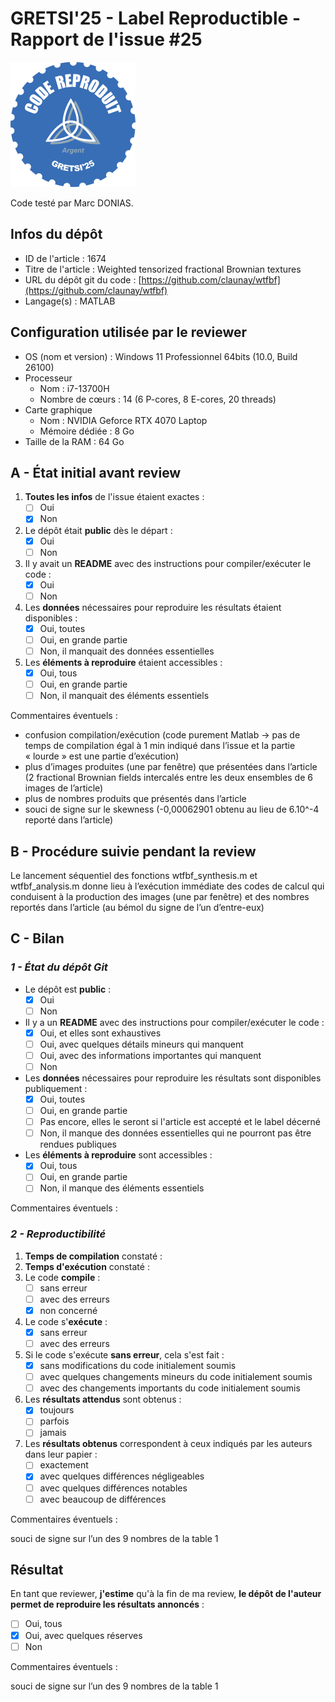 # GRETSI'25 - Label Reproductible - Rapport de l'issue #25

![](../../img/label_argent.png)

Code testé par Marc DONIAS.

## Infos du dépôt

* ID de l'article : 1674
* Titre de l'article : Weighted tensorized fractional Brownian textures
* URL du dépôt git du code : [https://github.com/claunay/wtfbf](https://github.com/claunay/wtfbf)
* Langage(s) : MATLAB

## Configuration utilisée par le reviewer

* OS (nom et version) : Windows 11 Professionnel 64bits (10.0, Build 26100)
* Processeur
  * Nom : i7-13700H
  * Nombre de cœurs : 14 (6 P-cores, 8 E-cores, 20 threads)
* Carte graphique
  * Nom : NVIDIA Geforce RTX 4070 Laptop
  * Mémoire dédiée : 8 Go
* Taille de la RAM : 64 Go

## A - État initial avant review

1. **Toutes les infos** de l'issue étaient exactes :
   * [ ] Oui
   * [x] Non
2. Le dépôt était **public** dès le départ :
   * [x] Oui
   * [ ] Non
3. Il y avait un **README** avec des instructions pour compiler/exécuter le code :
   * [x] Oui
   * [ ] Non
4. Les **données** nécessaires pour reproduire les résultats étaient disponibles :
   * [x] Oui, toutes
   * [ ] Oui, en grande partie
   * [ ] Non, il manquait des données essentielles
5. Les **éléments à reproduire** étaient accessibles :
   * [x] Oui, tous
   * [ ] Oui, en grande partie
   * [ ] Non, il manquait des éléments essentiels

Commentaires éventuels :

* confusion compilation/exécution (code purement Matlab -> pas de temps de compilation égal à 1 min indiqué dans l’issue et la partie « lourde » est une partie d’exécution) 
* plus d’images produites (une par fenêtre) que présentées dans l’article (2 fractional Brownian fields intercalés entre les deux ensembles de 6 images de l’article)
* plus de nombres produits que présentés dans l’article 
* souci de signe sur le skewness (-0,00062901 obtenu au lieu de 6.10^-4 reporté dans l’article)

## B - Procédure suivie pendant la review

Le lancement séquentiel des fonctions wtfbf_synthesis.m et wtfbf_analysis.m donne lieu à l’exécution immédiate des codes de calcul qui conduisent à la production des images (une par fenêtre) et des nombres reportés dans l’article (au bémol du signe de l’un d’entre-eux)

## C - Bilan

### _1 - État du dépôt Git_

* Le dépôt est **public** :
  * [x] Oui
  * [ ] Non
* Il y a un **README** avec des instructions pour compiler/exécuter le code :
  * [x] Oui, et elles sont exhaustives
  * [ ] Oui, avec quelques détails mineurs qui manquent
  * [ ] Oui, avec des informations importantes qui manquent
  * [ ] Non
* Les **données** nécessaires pour reproduire les résultats sont disponibles publiquement :
  * [x] Oui, toutes
  * [ ] Oui, en grande partie
  * [ ] Pas encore, elles le seront si l'article est accepté et le label décerné
  * [ ] Non, il manque des données essentielles qui ne pourront pas être rendues publiques
* Les **éléments à reproduire** sont accessibles :
  * [x] Oui, tous
  * [ ] Oui, en grande partie
  * [ ] Non, il manque des éléments essentiels

Commentaires éventuels :

### _2 - Reproductibilité_

1. **Temps de compilation** constaté :
2. **Temps d'exécution** constaté :
3. Le code **compile** :
   * [ ] sans erreur
   * [ ] avec des erreurs
   * [x] non concerné
4. Le code s'**exécute** :
   * [x] sans erreur
   * [ ] avec des erreurs
5. Si le code s'exécute **sans erreur**, cela s'est fait :
   * [x] sans modifications du code initialement soumis
   * [ ] avec quelques changements mineurs du code initialement soumis
   * [ ] avec des changements importants du code initialement soumis
6. Les **résultats attendus** sont obtenus :
   * [x] toujours
   * [ ] parfois
   * [ ] jamais
7. Les **résultats obtenus** correspondent à ceux indiqués par les auteurs dans leur papier :
   * [ ] exactement
   * [x] avec quelques différences négligeables
   * [ ] avec quelques différences notables
   * [ ] avec beaucoup de différences

Commentaires éventuels :

souci de signe sur l’un des 9 nombres de la table 1

## Résultat

En tant que reviewer, **j'estime** qu'à la fin de ma review, **le dépôt de l'auteur permet de reproduire les résultats annoncés** :

* [ ] Oui, tous
* [x] Oui, avec quelques réserves
* [ ] Non

Commentaires éventuels :

souci de signe sur l’un des 9 nombres de la table 1
